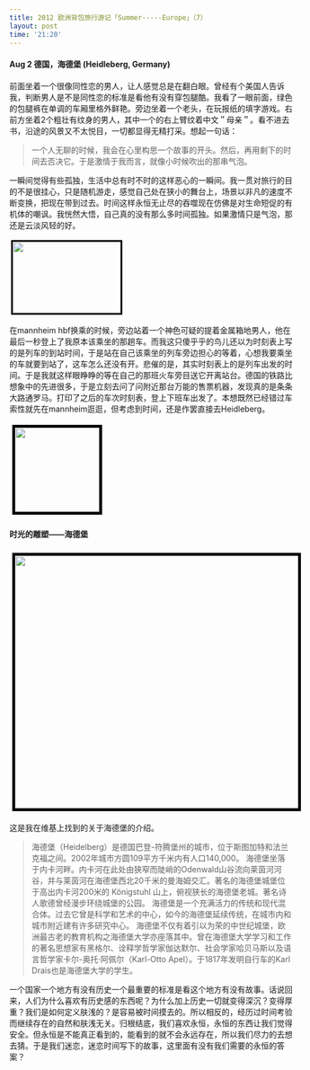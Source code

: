 ```yaml
---
title: 2012 欧洲背包旅行游记「Summer-----Europe」（7）
layout: post
time: '21:20'
---
```


#### Aug 2 德国，海德堡 (Heidleberg, Germany)

前面坐着一个很像同性恋的男人，让人感觉总是在翻白眼。曾经有个美国人告诉我，判断男人是不是同性恋的标准是看他有没有穿包腿酷。我看了一眼前面，绿色的包腿裤在单调的车厢里格外鲜艳。旁边坐着一个老头，在玩报纸的填字游戏。右前方坐着2个粗壮有纹身的男人，其中一个的右上臂纹着中文＂母亲＂。看不进去书，沿途的风景又不太悦目，一切都显得无精打采。想起一句话：

<blockquote>一个人无聊的时候，我会在心里构思一个故事的开头。然后，再用剩下的时间去否决它。于是激情于我而言，就像小时候吹出的那串气泡。</blockquote>

一瞬间觉得有些孤独，生活中总有时不时的这样恶心的一瞬间。我一贯对旅行的目的不是很挂心，只是随机游走，感觉自己处在狭小的舞台上，场景以非凡的速度不断变换，把现在带到过去。时间这样永恒无止尽的吞噬现在仿佛是对生命短促的有机体的嘲讽。我恍然大悟，自己真的没有那么多时间孤独。如果激情只是气泡，那还是云淡风轻的好。

<p><a href="http://linhui.org/images/posts/DSC_0042.jpg"><img class="alignleft  wp-image-233" style="border: 3px solid black; margin: 3px;" title="DSC_0042" src="http://linhui.org/images/posts/DSC_0042-300x199.jpg" alt="" width="192" height="127" /></a></p>

在mannheim hbf换乘的时候，旁边站着一个神色可疑的提着金属箱地男人，他在最后一秒登上了我原本该乘坐的那趟车。而我这只傻乎乎的鸟儿还以为时刻表上写的是列车的到站时间，于是站在自己该乘坐的列车旁边担心的等着，心想我要乘坐的车就要到站了，这车怎么还没有开。悲催的是，其实时刻表上的是列车出发的时间。于是我就这样眼睁睁的等在自己的那班火车旁目送它开离站台。德国的铁路比想象中的先进很多，于是立刻去问了问附近那台万能的售票机器，发现真的是条条大路通罗马。打印了之后的车次时刻表，登上下班车出发了。本想既然已经错过车索性就先在mannheim逛逛，但考虑到时间，还是作罢直接去Heidleberg。

<a href="http://linhui.org/images/posts/DSC_0043.jpg"><img class="wp-image-234 alignright" style="border: 5px solid black; margin: 5px;" title="DSC_0043" src="http://linhui.org/images/posts/DSC_0043-150x150.jpg" alt="" width="150" height="150" /></a>  

#### 时光的雕塑——海德堡


<a href="http://linhui.org/images/posts/coheidberg1.jpg"><img class="wp-image-234 alignright" style="border: 5px solid black; margin: 5px;" title="DSC_0043" src="http://linhui.org/images/posts/coheidberg1.jpg" alt="" width="600" height="450" /></a>

这是我在维基上找到的关于海德堡的介绍。

<blockquote>海德堡（Heidelberg）是德国巴登-符腾堡州的城市，位于斯图加特和法兰克福之间。2002年城市方圆109平方千米内有人口140,000。
海德堡坐落于内卡河畔。内卡河在此处由狭窄而陡峭的Odenwald山谷流向莱茵河河谷，并与莱茵河在海德堡西北20千米的曼海姆交汇。著名的海德堡城堡位于高出内卡河200米的 Königstuhl 山上，俯视狭长的海德堡老城。著名诗人歌德曾经漫步环绕城堡的公园。
海德堡是一个充满活力的传统和现代混合体。过去它曾是科学和艺术的中心，如今的海德堡延续传统，在城市内和城市附近建有许多研究中心。
海德堡不仅有着引以为荣的中世纪城堡，欧洲最古老的教育机构之海德堡大学亦座落其中。曾在海德堡大学学习和工作的著名思想家有黑格尔、诠释学哲学家伽达默尔、社会学家哈贝马斯以及语言哲学家卡尔-奥托·阿佩尔（Karl-Otto Apel）。于1817年发明自行车的Karl Drais也是海德堡大学的学生。</blockquote>

一个国家一个地方有没有历史一个最重要的标准是看这个地方有没有故事。话说回来，人们为什么喜欢有历史感的东西呢？为什么加上历史一切就变得深沉？变得厚重？我们是如何定义肤浅的？是容易被时间摸去的。所以相反的，经历过时间考验而继续存在的自然和肤浅无关。归根结底，我们喜欢永恒，永恒的东西让我们觉得安全。但永恒是不能真正看到的，能看到的就不会永远存在，所以我们尽力的去想去猜。于是我们迷恋，迷恋时间写下的故事，这里面有没有我们需要的永恒的答案？
